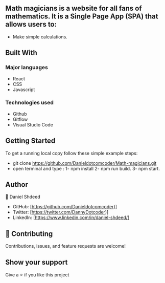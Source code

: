 ## Math magicians is a website for all fans of mathematics. It is a Single Page App (SPA) that allows users to:

* Make simple calculations.

## Built With
### Major languages
- React
- CSS
- Javascript

### Technologies used
- Github
- Gitflow
- Visual Studio Code

## Getting Started
To get a running local copy follow these simple example steps:
* git clone  https://github.com/Danieldotcomcoder/Math-magicians.git
* open terminal and type : 1-  npm install
                           2-  npm run build.
                           3-  npm start. 

## Author
👤 Daniel Shdeed

- GitHub: [https://github.com/Danieldotcomcoder)]
- Twitter: [https://twitter.com/DannyDotcoder)]
- LinkedIn: [https://www.linkedin.com/in/daniel-shdeed/]

## 🤝 Contributing
Contributions, issues, and feature requests are welcome!
## Show your support
Give a ⭐️ if you like this project
